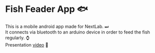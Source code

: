 # Fish Feader App 🐟
This is a mobile android app made for NextLab. ⏭ <br>
It connects via bluetooth to an arduino device in order to feed the fish regularly. ⌚ <br>
Presentation [video](https://www.youtube.com/watch?v=TXIFamRKLGY) 🎥
